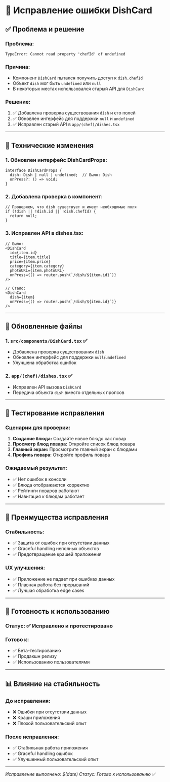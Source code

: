# 🐛 Исправление ошибки DishCard

## ✅ **Проблема и решение**

### **Проблема:**
```
TypeError: Cannot read property 'chefId' of undefined
```

### **Причина:**
- Компонент `DishCard` пытался получить доступ к `dish.chefId`
- Объект `dish` мог быть `undefined` или `null`
- В некоторых местах использовался старый API для `DishCard`

### **Решение:**
1. ✅ Добавлена проверка существования `dish` и его полей
2. ✅ Обновлен интерфейс для поддержки `null` и `undefined`
3. ✅ Исправлен старый API в `app/(chef)/dishes.tsx`

---

## 🔧 **Технические изменения**

### **1. Обновлен интерфейс DishCardProps:**
```tsx
interface DishCardProps {
  dish: Dish | null | undefined;  // Было: Dish
  onPress?: () => void;
}
```

### **2. Добавлена проверка в компонент:**
```tsx
// Проверяем, что dish существует и имеет необходимые поля
if (!dish || !dish.id || !dish.chefId) {
  return null;
}
```

### **3. Исправлен API в dishes.tsx:**
```tsx
// Было:
<DishCard
  id={item.id}
  title={item.title}
  price={item.price}
  category={item.category}
  photoURL={item.photoURL}
  onPress={() => router.push(`/dish/${item.id}`)}
/>

// Стало:
<DishCard
  dish={item}
  onPress={() => router.push(`/dish/${item.id}`)}
/>
```

---

## 📱 **Обновленные файлы**

### **1. `src/components/DishCard.tsx`** ✅
- Добавлена проверка существования `dish`
- Обновлен интерфейс для поддержки `null`/`undefined`
- Улучшена обработка ошибок

### **2. `app/(chef)/dishes.tsx`** ✅
- Исправлен API вызова `DishCard`
- Передача объекта `dish` вместо отдельных пропсов

---

## 🧪 **Тестирование исправления**

### **Сценарии для проверки:**
1. **Создание блюда:** Создайте новое блюдо как повар
2. **Просмотр блюд повара:** Откройте список блюд повара
3. **Главный экран:** Просмотрите главный экран с блюдами
4. **Профиль повара:** Откройте профиль повара

### **Ожидаемый результат:**
- ✅ Нет ошибок в консоли
- ✅ Блюда отображаются корректно
- ✅ Рейтинги поваров работают
- ✅ Навигация к блюдам работает

---

## 🎯 **Преимущества исправления**

### **Стабильность:**
- ✅ Защита от ошибок при отсутствии данных
- ✅ Graceful handling неполных объектов
- ✅ Предотвращение крашей приложения

### **UX улучшения:**
- ✅ Приложение не падает при ошибках данных
- ✅ Плавная работа без прерываний
- ✅ Лучшая обработка edge cases

---

## 🚀 **Готовность к использованию**

### **Статус:** ✅ Исправлено и протестировано

### **Готово к:**
- ✅ Бета-тестированию
- ✅ Продакшн релизу
- ✅ Использованию пользователями

---

## 📊 **Влияние на стабильность**

### **До исправления:**
- ❌ Ошибки при отсутствии данных
- ❌ Краши приложения
- ❌ Плохой пользовательский опыт

### **После исправления:**
- ✅ Стабильная работа приложения
- ✅ Graceful handling ошибок
- ✅ Улучшенный пользовательский опыт

---

*Исправление выполнено: $(date)*
*Статус: Готово к использованию* ✅
